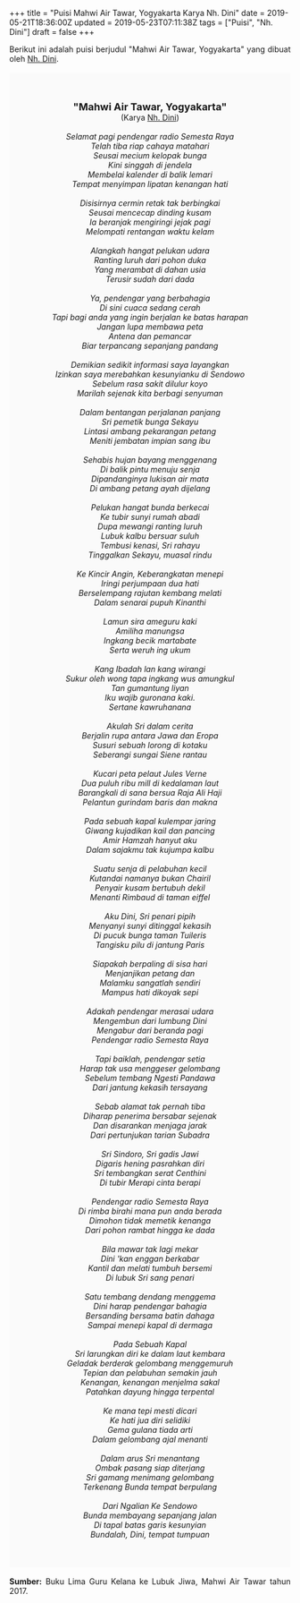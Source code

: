 +++
title = "Puisi Mahwi Air Tawar, Yogyakarta Karya Nh. Dini"
date = 2019-05-21T18:36:00Z
updated = 2019-05-23T07:11:38Z
tags = ["Puisi", "Nh. Dini"]
draft = false
+++

<div dir="ltr" style="text-align: left;" trbidi="on"><div dir="ltr" style="text-align: left;" trbidi="on"><div dir="ltr" style="text-align: left;" trbidi="on"><div style="text-align: justify;">Berikut ini adalah puisi berjudul "Mahwi Air Tawar, Yogyakarta" yang dibuat oleh <a href="https://ensiklopedia.kemdikbud.go.id/sastra/artikel/Nh_Dini" target="_blank">Nh. Dini</a>. </div><br /><div style="background: #FAFAFA; font-size: 14px; padding: 50px; text-align: center;"><span style="font-size: 18px;"><b>"Mahwi Air Tawar, Yogyakarta"</b></span><br />(Karya <a href="https://www.sekata.web.id/tags/nh-dini" target="_blank">Nh. Dini</a>) <br /><br /><i>Selamat pagi pendengar radio Semesta Raya<br />Telah tiba riap cahaya matahari<br />Seusai mecium kelopak bunga<br />Kini singgah di jendela<br />Membelai kalender di balik lemari<br />Tempat menyimpan lipatan kenangan hati<br /><br />Disisirnya cermin retak tak berbingkai<br />Seusai mencecap dinding kusam<br />Ia beranjak mengiringi jejak pagi<br />Melompati rentangan waktu kelam<br /><br />Alangkah hangat pelukan udara<br />Ranting luruh dari pohon duka<br />Yang merambat di dahan usia<br />Terusir sudah dari dada<br /><br />Ya, pendengar yang berbahagia<br />Di sini cuaca sedang cerah<br />Tapi bagi anda yang ingin berjalan ke batas harapan<br />Jangan lupa membawa peta<br />Antena dan pemancar<br />Biar terpancang sepanjang pandang<br /><br />Demikian sedikit informasi saya layangkan<br />Izinkan saya merebahkan kesunyianku di Sendowo<br />Sebelum rasa sakit dilulur koyo<br />Marilah sejenak kita berbagi senyuman<br /><br />Dalam bentangan perjalanan panjang<br />Sri pemetik bunga Sekayu <br />Lintasi ambang pekarangan petang<br />Meniti jembatan impian sang ibu<br /><br />Sehabis hujan bayang menggenang<br />Di balik pintu menuju senja<br />Dipandanginya lukisan air mata<br />Di ambang petang ayah dijelang<br /><br />Pelukan hangat bunda berkecai<br />Ke tubir sunyi rumah abadi<br />Dupa mewangi ranting luruh<br />Lubuk kalbu bersuar suluh<br />Tembusi kenasi, Sri rahayu<br />Tinggalkan Sekayu, muasal rindu<br /><br />Ke Kincir Angin, Keberangkatan menepi<br />Iringi perjumpaan dua hati<br />Berselempang rajutan kembang melati<br />Dalam senarai pupuh Kinanthi<br /><br />Lamun sira ameguru kaki<br />Amiliha manungsa<br />Ingkang becik martabate<br />Serta weruh ing ukum<br /><br />Kang Ibadah lan kang wirangi<br />Sukur oleh wong tapa ingkang wus amungkul<br />Tan gumantung liyan<br />Iku wajib guronana kaki.<br />Sertane kawruhanana <br /><br />Akulah Sri dalam cerita<br />Berjalin rupa antara Jawa dan Eropa<br />Susuri sebuah lorong di kotaku<br />Seberangi sungai Siene rantau<br /><br />Kucari peta pelaut Jules Verne<br />Dua puluh ribu mill di kedalaman laut<br />Barangkali di sana bersua Raja Ali Haji<br />Pelantun gurindam baris dan makna<br /><br />Pada sebuah kapal kulempar jaring<br />Giwang kujadikan kail dan pancing<br />Amir Hamzah hanyut aku<br />Dalam sajakmu tak kujumpa kalbu<br /><br />Suatu senja di pelabuhan kecil<br />Kutandai namanya bukan Chairil<br />Penyair kusam bertubuh dekil<br />Menanti Rimbaud di taman eiffel<br /><br />Aku Dini, Sri penari pipih<br />Menyanyi sunyi ditinggal kekasih<br />Di pucuk bunga taman Tuileris<br />Tangisku pilu di jantung Paris<br /><br />Siapakah berpaling di sisa hari<br />Menjanjikan petang dan<br />Malamku sangatlah sendiri<br />Mampus hati dikoyak sepi<br /><br />Adakah pendengar merasai udara<br />Mengembun dari lumbung Dini<br />Mengabur dari beranda pagi<br />Pendengar radio Semesta Raya<br /><br />Tapi baiklah, pendengar setia<br />Harap tak usa menggeser gelombang<br />Sebelum tembang Ngesti Pandawa<br />Dari jantung kekasih tersayang<br /><br />Sebab alamat tak pernah tiba<br />Diharap penerima bersabar sejenak<br />Dan disarankan menjaga jarak<br />Dari pertunjukan tarian Subadra<br /><br />Sri Sindoro, Sri gadis Jawi<br />Digaris hening pasrahkan diri<br />Sri tembangkan serat Centhini<br />Di tubir Merapi cinta berapi<br /><br />Pendengar radio Semesta Raya<br />Di rimba birahi mana pun anda berada<br />Dimohon tidak memetik kenanga<br />Dari pohon rambat hingga ke dada<br /><br />Bila mawar tak lagi mekar<br />Dini 'kan enggan berkabar<br />Kantil dan melati tumbuh bersemi<br />Di lubuk Sri sang penari<br /><br />Satu tembang dendang menggema<br />Dini harap pendengar bahagia<br />Bersanding bersama batin dahaga<br />Sampai menepi kapal di dermaga<br /><br />Pada Sebuah Kapal<br />Sri larungkan diri ke dalam laut kembara<br />Geladak berderak gelombang menggemuruh<br />Tepian dan pelabuhan semakin jauh<br />Kenangan, kenangan menjelma sakal<br />Patahkan dayung hingga terpental<br /><br />Ke mana tepi mesti dicari<br />Ke hati jua diri selidiki<br />Gema gulana tiada arti<br />Dalam gelombang ajal menanti<br /><br />Dalam arus Sri menantang<br />Ombak pasang siap diterjang<br />Sri gamang menimang gelombang<br />Terkenang Bunda tempat berpulang<br /><br />Dari Ngalian Ke Sendowo<br />Bunda membayang sepanjang jalan<br />Di tapal batas garis kesunyian<br />Bundalah, Dini, tempat tumpuan<br /></i> </div></div></div><br /><div style="text-align: justify;"><b>Sumber:</b> Buku Lima Guru Kelana ke Lubuk Jiwa, Mahwi Air Tawar tahun 2017.</div></div>

